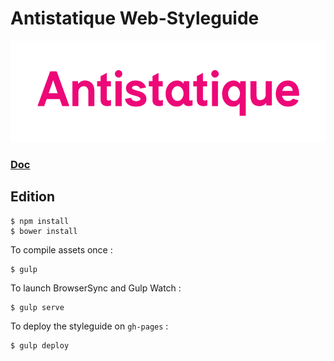 # Antistatique Web-Styleguide

![Antistatique](./assets/img/Antistatique_Logo_Couleur.png)


### [Doc](http://antistatique.github.io/styleguide/index.html)


## Edition

```
$ npm install
$ bower install
```


To compile assets once :

```
$ gulp
```

To launch BrowserSync and Gulp Watch :

```
$ gulp serve
```

To deploy the styleguide on `gh-pages` :

```
$ gulp deploy
```









